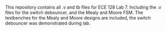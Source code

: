 This repository contains all .v and tb files for ECE 128 Lab 7. Including the .v files for the switch debouncer, and the Mealy and Moore FSM. The testbenches for the Mealy and Moore designs are included, the switch debouncer was demonstrated during lab.
